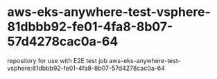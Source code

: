 # aws-eks-anywhere-test-vsphere-81dbbb92-fe01-4fa8-8b07-57d4278cac0a-64
repository for use with E2E test job aws-eks-anywhere-test-vsphere:81dbbb92-fe01-4fa8-8b07-57d4278cac0a-64
